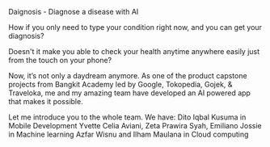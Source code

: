 Daignosis - Diagnose a disease with AI

How if you only need to type your condition right now, and you can get your diagnosis?

Doesn't it make you able to check your health anytime anywhere easily just from the touch on your phone?

Now, it’s not only a daydream anymore. As one of the product capstone projects from Bangkit Academy led by Google, Tokopedia, Gojek, & Traveloka, me and my amazing team have developed an AI powered app that makes it possible.

Let me introduce you to the whole team.
We have:
Dito Iqbal Kusuma in Mobile Development
Yvette Celia Aviani, Zeta Prawira Syah, Emiliano Jossie in Machine learning
Azfar Wisnu and Ilham Maulana in Cloud computing

